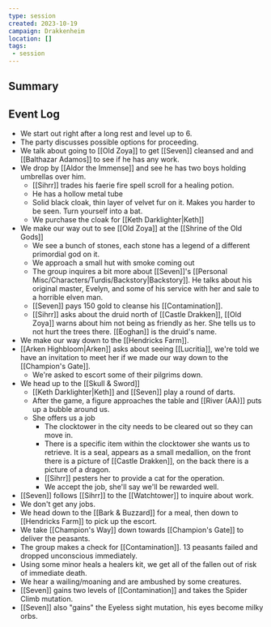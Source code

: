 ```yaml
---
type: session
created: 2023-10-19
campaign: Drakkenheim
location: []
tags:
 - session
---
```



## Summary

## Event Log

- We start out right after a long rest and level up to 6.
- The party discusses possible options for proceeding.
- We talk about going to [[Old Zoya]] to get [[Seven]] cleansed and and [[Balthazar Adamos]] to see if he has any work.
- We drop by [[Aldor the Immense]] and see he has two boys holding umbrellas over him.
	- [[Sihrr]] trades his faerie fire spell scroll for a healing potion.
	- He has a hollow metal tube
	- Solid black cloak, thin layer of velvet fur on it. Makes you harder to be seen. Turn yourself into a bat.
	- We purchase the cloak for [[Keth Darklighter|Keth]]
- We make our way out to see [[Old Zoya]] at the [[Shrine of the Old Gods]]
	- We see a bunch of stones, each stone has a legend of a different primordial god on it.
	- We approach a small hut with smoke coming out
	- The group inquires a bit more about [[Seven]]'s [[Personal Misc/Characters/Turdis/Backstory|Backstory]]. He talks about his original master, Evelyn, and some of his service with her and sale to a horrible elven man.
	- [[Seven]] pays 150 gold to cleanse his [[Contamination]].
	- [[Sihrr]] asks about the druid north of [[Castle Drakken]], [[Old Zoya]] warns about him not being as friendly as her. She tells us to not hurt the trees there. [[Eoghan]] is the druid's name.
- We make our way down to the [[Hendricks Farm]].
- [[Arken Highbloom|Arken]] asks about seeing [[Lucritia]], we're told we have an invitation to meet her if we made our way down to the [[Champion's Gate]].
	- We're asked to escort some of their pilgrims down.
- We head up to the [[Skull & Sword]]
	- [[Keth Darklighter|Keth]] and [[Seven]] play a round of darts.
	- After the game, a figure approaches the table and [[River (AA)]] puts up a bubble around us.
	- She offers us a job
		- The clocktower in the city needs to be cleared out so they can move in.
		- There is a specific item within the clocktower she wants us to retrieve. It is a seal, appears as a small medallion, on the front there is a picture of [[Castle Drakken]], on the back there is a picture of a dragon.
		- [[Sihrr]] pesters her to provide a cat for the operation.
		- We accept the job, she'll say we'll be rewarded well.
- [[Seven]] follows [[Sihrr]] to the [[Watchtower]] to inquire about work.
- We don't get any jobs.
- We head down to the [[Bark & Buzzard]] for a meal, then down to [[Hendricks Farm]] to pick up the escort.
- We take [[Champion's Way]] down towards [[Champion's Gate]] to deliver the peasants.
- The group makes a check for [[Contamination]]. 13 peasants failed and dropped unconscious immediately. 
- Using some minor heals a healers kit, we get all of the fallen out of risk of immediate death.
- We hear a wailing/moaning and are ambushed by some creatures.
- [[Seven]] gains two levels of [[Contamination]] and takes the Spider Climb mutation.
- [[Seven]] also "gains" the Eyeless sight mutation, his eyes become milky orbs.
